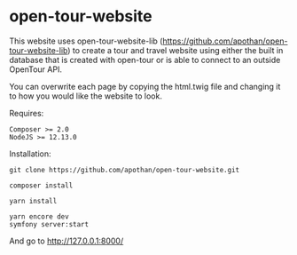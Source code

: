 # open-tour-website

This website uses open-tour-website-lib (https://github.com/apothan/open-tour-website-lib) to create a tour and travel website using either the built in database that is created with open-tour or is able to connect to an outside OpenTour API.

You can overwrite each page by copying the html.twig file and changing it to how you would like the website to look.

Requires:

```
Composer >= 2.0
NodeJS >= 12.13.0
```

Installation:

```
git clone https://github.com/apothan/open-tour-website.git
```

```
composer install
```

```
yarn install
```

```
yarn encore dev
symfony server:start
```
And go to http://127.0.0.1:8000/
